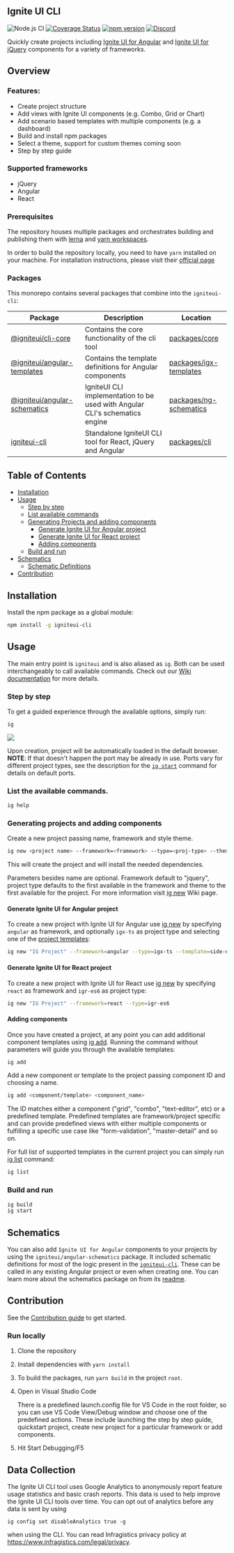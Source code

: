
## Ignite UI CLI

<!-- Badges section here. -->
![Node.js CI](https://github.com/IgniteUI/igniteui-cli/workflows/Node.js%20CI/badge.svg)
[![Coverage Status](https://coveralls.io/repos/github/IgniteUI/igniteui-cli/badge.svg)](https://coveralls.io/github/IgniteUI/igniteui-cli)
[![npm version](https://badge.fury.io/js/igniteui-cli.svg)](https://badge.fury.io/js/igniteui-cli)
[![Discord](https://img.shields.io/discord/836634487483269200?logo=discord&logoColor=ffffff)](https://discord.gg/39MjrTRqds)

Quickly create projects including [Ignite UI for Angular](https://www.infragistics.com/products/ignite-ui-angular) and [Ignite UI for jQuery](https://www.infragistics.com/products/ignite-ui) components for a variety of frameworks.

## Overview
### Features:
- Create project structure
- Add views with Ignite UI components (e.g. Combo, Grid or Chart)
- Add scenario based templates with multiple components (e.g. a dashboard)
- Build and install npm packages
- Select a theme, support for custom themes coming soon
- Step by step guide

### Supported frameworks
 * jQuery
 * Angular
 * React

### Prerequisites
The repository houses multiple packages and orchestrates building and publishing them with [lerna](https://github.com/lerna/lerna) and [yarn workspaces](https://yarnpkg.com/lang/en/docs/workspaces/).

In order to build the repository locally, you need to have `yarn` installed on your machine.
For installation instructions, please visit their [official page](https://yarnpkg.com/lang/en/docs/install/)

### Packages
This monorepo contains several packages that combine into the `igniteui-cli`:

| Package | Description | Location |
|-----|-----|-----|
| [@igniteui/cli-core](https://www.npmjs.com/package/@igniteui/cli-core) | Contains the core functionality of the cli tool | [packages/core](./packages/core) |
| [@igniteui/angular-templates](https://www.npmjs.com/package/@igniteui/angular-templates) | Contains the template definitions for Angular components | [packages/igx-templates](./packages/igx-templates) |
| [@igniteui/angular-schematics](https://www.npmjs.com/package/@igniteui/angular-schematics) | IgniteUI CLI implementation to be used with Angular CLI's schematics engine | [packages/ng-schematics](./packages/ng-schematics) |
| [igniteui-cli](https://www.npmjs.com/package/igniteui-cli) | Standalone IgniteUI CLI tool for React, jQuery and Angular | [packages/cli](./packages/cli) |

## Table of Contents

* [Installation](#installation)
* [Usage](#usage)
  * [Step by step](#step-by-step)
  * [List available commands](#list-the-available-commands)
  * [Generating Projects and adding components](#generating-projects-and-adding-components)
  	* [Generate Ignite UI for Angular project](#generate-ignite-ui-for-angular-project)
	* [Generate Ignite UI for React project](#generate-ignite-ui-for-react-project)
	* [Adding components](#adding-components)
  * [Build and run](#build-and-run)
* [Schematics](#schematics)
  * [Schematic Definitions](#schematic-definitions)
* [Contribution](#contribution)

## Installation

Install the npm package as a global module:

```bash
npm install -g igniteui-cli
```

## Usage
The main entry point is `igniteui` and is also aliased as `ig`. Both can be used interchangeably to call available commands. Check out our [Wiki documentation](https://github.com/IgniteUI/igniteui-cli/wiki) for more details.

### Step by step
To get a guided experience through the available options, simply run:

```bash
ig
```
![](assets/igniteui-cli.gif)


Upon creation, project will be automatically loaded in the default browser.
**NOTE**: If that doesn't happen the port may be already in use. Ports vary for different project types, see the description for the [`ig start`](https://github.com/IgniteUI/igniteui-cli/wiki/Start) command for details on default ports.


### List the available commands.

```bash
ig help
```
### Generating projects and adding components

Create a new project passing name, framework and style theme.
```bash
ig new <project name> --framework=<framework> --type=<proj-type> --theme=<theme>
```
This will create the project and will install the needed dependencies.

Parameters besides name are optional. Framework default to "jquery", project type defaults to the first available in the framework and theme to the first available for the project. For more information visit [ig new](https://github.com/IgniteUI/igniteui-cli/wiki/New) Wiki page.

#### Generate Ignite UI for Angular project

To create a new project with Ignite UI for Angular use [ig new](https://github.com/IgniteUI/igniteui-cli/wiki/New#creating-ignite-ui-for-angular-applications) by specifying `angular` as framework, and optionally `igx-ts` as project type and selecting one of the [project templates](https://github.com/IgniteUI/igniteui-cli/wiki/New#arguments):
```bash
ig new "IG Project" --framework=angular --type=igx-ts --template=side-nav
```
#### Generate Ignite UI for React project

To create a new project with Ignite UI for React use [ig new](https://github.com/IgniteUI/igniteui-cli/wiki/New#creating-ignite-ui-for-react-applications-v400) by specifying `react` as framework and `igr-es6` as project type:
```bash
ig new "IG Project" --framework=react --type=igr-es6
```

#### Adding components
Once you have created a project, at any point you can add additional component templates using [ig add](https://github.com/IgniteUI/igniteui-cli/wiki/Add). Running the command without parameters will guide you through the available templates:

```bash
ig add
```
Add a new component or template to the project passing component ID and choosing a name.

```bash
ig add <component/template> <component_name>
```

The ID matches either a component ("grid", "combo", "text-editor", etc) or a predefined template. Predefined templates are framework/project specific and can provide predefined views with either multiple components or fulfilling a specific use case like "form-validation", "master-detail" and so on.

For full list of supported templates in the current project you can simply run [ig list](https://github.com/IgniteUI/igniteui-cli/wiki/List) command:
```bash
ig list
```

### Build and run
```bash
ig build
ig start
```

## Schematics
You can also add `Ignite UI for Angular` components to your projects by using the `igniteui/angular-schematics` package. It included schematic definitions for most of the logic present in the [`igniteui-cli`](/packages/cli). These can be called in any existing Angular project or even when creating one. You can learn more about the schematics package on from its [readme](/package/ng-schematics).

## Contribution

See the [Contribution guide](https://github.com/IgniteUI/igniteui-cli/blob/master/.github/CONTRIBUTING.md) to get started.

### Run locally
1. Clone the repository
2. Install dependencies with `yarn install`
3. To build the packages, run `yarn build` in the project `root`.
4. Open in Visual Studio Code
    
    There is a predefined launch.config file for VS Code in the root folder, so you can use VS Code View/Debug window and choose one of the predefined actions. These include launching the step by step guide, quickstart project, create new project for a particular framework or add components.

5. Hit Start Debugging/F5

## Data Collection

The Ignite UI CLI tool uses Google Analytics to anonymously report feature usage statistics and basic crash reports. This data is used to help improve the Ignite UI CLI tools over time. You can opt out of analytics before any data is sent by using

```bach
ig config set disableAnalytics true -g
```

when using the CLI. You can read Infragistics privacy policy at https://www.infragistics.com/legal/privacy.

